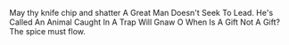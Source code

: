 May thy knife chip and shatter
A Great Man Doesn't Seek To Lead. He's Called
An Animal Caught In A Trap Will Gnaw O
When Is A Gift Not A Gift?
The spice must flow.
